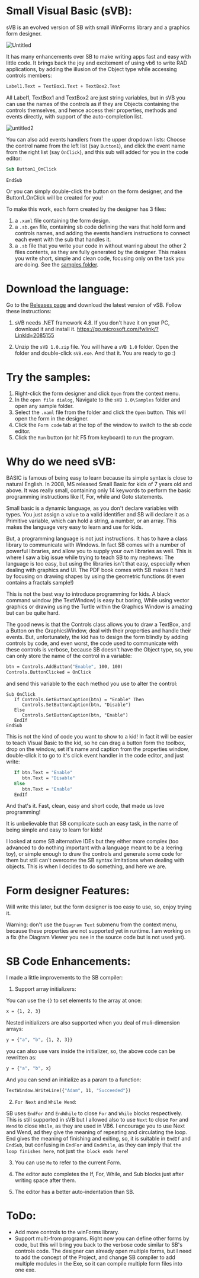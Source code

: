 # Small Visual Basic (sVB):
sVB is an evolved version of SB with small WinForms library and a graphics form designer. 

![Untitled](https://user-images.githubusercontent.com/48354902/126494834-f6c90190-4241-40c7-84b3-c3b3c432a6d1.png)

It has many enhancements over SB to make writing apps fast and easy  with little code. It brings back the joy and excitement of using vb6 to write RAD applications, by adding the illusion of the Object type while accessing controls members:
```vb
Label1.Text = TextBox1.Text + TextBox2.Text
```
All Label1, TextBox1 and TextBox2 are just string variables, but in sVB you can use the names of the controls as if they are Objects containing the controls themselves, and hence access their properties, methods and events directly, with support of the auto-completion list.

![untitled2](https://user-images.githubusercontent.com/48354902/126494901-60dfa36b-cdaf-4fd0-8107-1769f4e5c4c4.jpg)

You can also add events handlers from the upper dropdown lists: Choose the control name from the left list (say `Button1`), and click the event name from the right list (say `OnClick`), and this sub will added for you in the code editor:
```vb
Sub Button1_OnClick
   
EndSub
```

Or you can simply double-click the button on the form designer, and the Button1_OnClick will be created for you!

To make this work, each form created by the designer has 3 files:
1. a `.xaml` file containing the form design.
2. a `.sb.gen` file, containing sb code defining the vars that hold form and controls names, and adding the events handlers instructions to connect each event with the sub that handles it.
3. a `.sb` file that you write your code in without warring about the other 2 files contents, as they are fully generated by the designer. This makes you write short, simple and clean code, focusing only on the task you are doing. See the [samples folder](https://github.com/VBAndCs/sVB-Small-Visual-Basic/tree/master/Samples).

# Download the language:

Go to the [Releases page](https://github.com/VBAndCs/sVB-Small-Visual-Basic/releases) and download the latest version of vSB.
Follow these instructions:
1. sVB needs .NET framework 4.8. If you don't have it on your PC, download it and install it. https://go.microsoft.com/fwlink/?LinkId=2085155

2. Unzip the `sVB 1.0.zip` file. You will have a `sVB 1.0` folder. Open the folder and double-click `sVB.exe`.
And that it. You are ready to go :)

# Try the samples:
1. Right-click the form designer and click `Open` from the context menu. 
2. In the `open file dialog`, Navigate to the `sVB 1.0\Samples` folder and open any sample folder. 
3. Select the `.xaml` file from the folder and click the `Open` button. This will open the form in the designer.
4. Click the `Form code` tab at the top of the window to switch to the sb code editor.
5. Click the `Run` button (or hit F5 from keyboard) to run the program.

# Why do we need sVB:
BASIC is famous of being easy to learn because its simple syntax is close to natural English. In 2008, MS released Small Basic for kids of 7 years old and above. It was really small, containing only 14 keywords to perform the basic programming instructions like If, For, while and Goto statements.

Small basic is a dynamic language, as you don't declare variables with types. You just assign a value to a valid identifier and SB will declare it as a Primitive variable, which can hold a string, a number, or an array.
This makes the language very easy to learn and use for kids.

But, a programming language is not just instructions. It has to have a class library to communicate with Windows. In fact SB comes with a number of powerful libraries, and allow you to supply your own libraries as well. This is where I saw a big issue while trying to teach SB to my nephews:
The language is too easy,  but using the libraries isn't that easy, especially when dealing with graphics and UI. The PDF book comes with SB makes it hard by focusing on drawing shapes by using the geometric functions (it even contains a fractals sample!)

This is not the best way to introduce programming for kids. A black command window (the TextWindow) is easy but boring, While using vector graphics or drawing using the Turtle within the Graphics Window is amazing but can be quite hard.

The good news is that the Controls class  allows you to draw a TextBox, and a Button on the GraphicsWindow, deal with their properties and handle their events. But, unfortunately, the kid has to design the form blindly by adding controls by code, and even worst,  the code used to communicate with these controls is verbose, because SB doesn't have the Object type, so, you can only store the name of the control in a variable:
```vb
btn = Controls.AddButton("Enable", 100, 100)
Controls.ButtonClicked = OnClick
```

and send this variable to the each method you use to alter the control:
```VB
Sub OnClick
   If Controls.GetButtonCaption(btn) = "Enable" Then
      Controls.SetButtonCaption(btn, "Disable")
   Else
      Controls.SetButtonCaption(btn, "Enable")
   EndIf
EndSub
```

This is not the kind of code you want to show to a kid!
In fact it will be easier to teach Visual Basic to the kid, so he can drag a button form the toolbox, drop on the window, set it's name and caption from the properties window, double-click it to go to it's click event handler in the code editor, and just write:
```vb
   If btn.Text = "Enable"
      btn.Text = "Disable"
   Else
      btn.Text = "Enable"
   EndIf
```

And that's it. Fast, clean, easy and  short code, that made us love programming!

It is unbelievable that SB complicate such an easy task, in the name of being simple and easy to learn for kids!

I looked at some SB alternative IDEs but they either more complex (too advanced to do nothing important with a language meant to be a leering toy), or simple enough to draw the controls and generate some code for them but still can't overcome the SB syntax limitations when dealing with objects.
This is when I decides to do something, and here we are.

# Form designer Features:
Will write this later, but the form designer is too easy to use, so, enjoy trying it.

Warning: don't use the `Diagram Text` submenu from the context menu, because these properties are not supported yet in runtime. I am working on a fix (the Diagram Viewer you see in the source code but is not used yet).

# SB Code Enhancements:
I made a little improvements to the SB compiler:
1. Support array initializers:

You can use the `{}` to set elements to the array at once:
```vb
x = {1, 2, 3}
```

Nested initializers are also supported when you deal of muli-dimension arrays:
```vb
y = {"a", "b", {1, 2, 3}}
```

you can also use vars inside the initializer, so, the above code can be rewritten as:
```vb 
y = {"a", "b", x}
```

And you can send an initialize as a param to a function:
```vb
TextWindow.WriteLine({"Adam", 11, "Succeeded"})
```

2. `For Next` and `While Wend`:

SB uses `EndFor` and `EndWhile` to close `For` and `While` blocks respectively. This is still supported in sVB but I allowed also to use `Next` to close `For` and `Wend` to close `While`, as they are used in VB6. I encourage you to use Next and Wend, ad they give the meaning of repeating and circulating the loop. End gives the meaning of finishing and exiting, so, it is suitable in `EndIf` and `EndSub`, but confusing in `EndFor` and `EndWhile`, as they can imply that `the loop finishes here`, not just `the block ends here`!

3. You can use `Me` to refer to the current Form.

5. The editor auto completes the If, For, While, and Sub blocks just after writing space after them.

6. The editor has a better auto-indentation than SB.

# ToDo:
- Add more controls to the winForms library.
- Support multi-from programs. Right now you can define other forms by code, but this will bring you back to the verbose code similar to SB's controls code. The designer can already open multiple forms, but I need to add the concept of the Project, and change SB compiler to add multiple modules in the Exe, so it can compile multiple form files into one exe.

